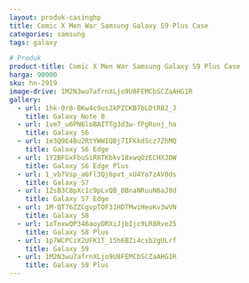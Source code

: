 ```yaml
---
layout: produk-casinghp
title: Comic X Men War Samsung Galaxy S9 Plus Case
categories: samsung
tags: galaxy

# Produk
product-title: Comic X Men War Samsung Galaxy S9 Plus Case
harga: 90000
sku: hn-2919
image-drive: 1M2N3wu7afrnXLjo9U8FEMCbSCZaAHG1R
gallery:
  - url: 1hk-0r8-BKw4c9us2kPZCKB7bLDtR82_J
    title: Galaxy Note 8
  - url: 1vmT_u6PN6loBAITTg3d3w-fPgRonj_ha
    title: Galaxy S6
  - url: 1e3Q9E4Bu2RtYWWIQBj7IFKkd5cz7ZhMQ
    title: Galaxy S6 Edge
  - url: 1Y2BFGxFbuSiR8TKbkv18xwqOzECHX3DW
    title: Galaxy S6 Edge Plus
  - url: 1_vb7Vsp_a6Fl3Qj6pvt_xU4Ya7zAV0ds
    title: Galaxy S7
  - url: 1ZsB3C8pXc1c9pLvQB_0BnaNRuuN6aJ8d
    title: Galaxy S7 Edge
  - url: 1M-QT76ZZCgvpTOF31HDTMwiHeoKv3wVN
    title: Galaxy S8
  - url: 1oTnxwQP346aoyDRXiJjbIjc9LR8Rve25
    title: Galaxy S8 Plus
  - url: 1p7WCPCzX2UFK1T_15h6BZi4csb2gULrf
    title: Galaxy S9
  - url: 1M2N3wu7afrnXLjo9U8FEMCbSCZaAHG1R
    title: Galaxy S9 Plus
---
```

